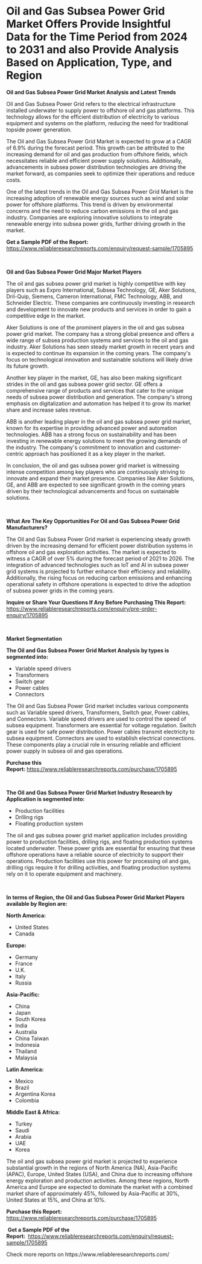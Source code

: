 <p><h1>Oil and Gas Subsea Power Grid Market Offers Provide Insightful Data for the Time Period from 2024 to 2031 and also Provide Analysis Based on Application, Type, and Region</h1></p><p><strong>Oil and Gas Subsea Power Grid Market Analysis and Latest Trends</strong></p>
<p><p>Oil and Gas Subsea Power Grid refers to the electrical infrastructure installed underwater to supply power to offshore oil and gas platforms. This technology allows for the efficient distribution of electricity to various equipment and systems on the platform, reducing the need for traditional topside power generation.</p><p>The Oil and Gas Subsea Power Grid Market is expected to grow at a CAGR of 6.9% during the forecast period. This growth can be attributed to the increasing demand for oil and gas production from offshore fields, which necessitates reliable and efficient power supply solutions. Additionally, advancements in subsea power distribution technologies are driving the market forward, as companies seek to optimize their operations and reduce costs.</p><p>One of the latest trends in the Oil and Gas Subsea Power Grid Market is the increasing adoption of renewable energy sources such as wind and solar power for offshore platforms. This trend is driven by environmental concerns and the need to reduce carbon emissions in the oil and gas industry. Companies are exploring innovative solutions to integrate renewable energy into subsea power grids, further driving growth in the market.</p></p>
<p><strong>Get a Sample PDF of the Report:&nbsp;</strong> <a href="https://www.reliableresearchreports.com/enquiry/request-sample/1705895">https://www.reliableresearchreports.com/enquiry/request-sample/1705895</a></p>
<p>&nbsp;</p>
<p><strong>Oil and Gas Subsea Power Grid Major Market Players</strong></p>
<p><p>The oil and gas subsea power grid market is highly competitive with key players such as Expro International, Subsea Technology, GE, Aker Solutions, Dril-Quip, Siemens, Cameron International, FMC Technology, ABB, and Schneider Electric. These companies are continuously investing in research and development to innovate new products and services in order to gain a competitive edge in the market.</p><p>Aker Solutions is one of the prominent players in the oil and gas subsea power grid market. The company has a strong global presence and offers a wide range of subsea production systems and services to the oil and gas industry. Aker Solutions has seen steady market growth in recent years and is expected to continue its expansion in the coming years. The company's focus on technological innovation and sustainable solutions will likely drive its future growth.</p><p>Another key player in the market, GE, has also been making significant strides in the oil and gas subsea power grid sector. GE offers a comprehensive range of products and services that cater to the unique needs of subsea power distribution and generation. The company's strong emphasis on digitalization and automation has helped it to grow its market share and increase sales revenue.</p><p>ABB is another leading player in the oil and gas subsea power grid market, known for its expertise in providing advanced power and automation technologies. ABB has a strong focus on sustainability and has been investing in renewable energy solutions to meet the growing demands of the industry. The company's commitment to innovation and customer-centric approach has positioned it as a key player in the market.</p><p>In conclusion, the oil and gas subsea power grid market is witnessing intense competition among key players who are continuously striving to innovate and expand their market presence. Companies like Aker Solutions, GE, and ABB are expected to see significant growth in the coming years driven by their technological advancements and focus on sustainable solutions.</p></p>
<p>&nbsp;</p>
<p><strong>What Are The Key Opportunities For Oil and Gas Subsea Power Grid Manufacturers?</strong></p>
<p><p>The Oil and Gas Subsea Power Grid market is experiencing steady growth driven by the increasing demand for efficient power distribution systems in offshore oil and gas exploration activities. The market is expected to witness a CAGR of over 5% during the forecast period of 2021 to 2026. The integration of advanced technologies such as IoT and AI in subsea power grid systems is projected to further enhance their efficiency and reliability. Additionally, the rising focus on reducing carbon emissions and enhancing operational safety in offshore operations is expected to drive the adoption of subsea power grids in the coming years.</p></p>
<p><strong>Inquire or Share Your Questions If Any Before Purchasing This Report:</strong> <a href="https://www.reliableresearchreports.com/enquiry/pre-order-enquiry/1705895">https://www.reliableresearchreports.com/enquiry/pre-order-enquiry/1705895</a></p>
<p>&nbsp;</p>
<p><strong>Market Segmentation</strong></p>
<p><strong>The Oil and Gas Subsea Power Grid Market Analysis by types is segmented into:</strong></p>
<p><ul><li>Variable speed drivers</li><li>Transformers</li><li>Switch gear</li><li>Power cables</li><li>Connectors</li></ul></p>
<p><p>The Oil and Gas Subsea Power Grid market includes various components such as Variable speed drivers, Transformers, Switch gear, Power cables, and Connectors. Variable speed drivers are used to control the speed of subsea equipment. Transformers are essential for voltage regulation. Switch gear is used for safe power distribution. Power cables transmit electricity to subsea equipment. Connectors are used to establish electrical connections. These components play a crucial role in ensuring reliable and efficient power supply in subsea oil and gas operations.</p></p>
<p><strong>Purchase this Report:&nbsp;</strong><a href="https://www.reliableresearchreports.com/purchase/1705895">https://www.reliableresearchreports.com/purchase/1705895</a></p>
<p>&nbsp;</p>
<p><strong>The Oil and Gas Subsea Power Grid Market Industry Research by Application is segmented into:</strong></p>
<p><ul><li>Production facilities</li><li>Drilling rigs</li><li>Floating production system</li></ul></p>
<p><p>The oil and gas subsea power grid market application includes providing power to production facilities, drilling rigs, and floating production systems located underwater. These power grids are essential for ensuring that these offshore operations have a reliable source of electricity to support their operations. Production facilities use this power for processing oil and gas, drilling rigs require it for drilling activities, and floating production systems rely on it to operate equipment and machinery.</p></p>
<p>&nbsp;</p>
<p><strong>In terms of Region, the Oil and Gas Subsea Power Grid Market Players available by Region are:</strong></p>
<p>
    <p> <strong> North America: </strong>
        <ul>
            <li>United States</li>
            <li>Canada</li>
        </ul>
        </p> 
    <p> <strong> Europe: </strong>
        <ul>
            <li>Germany</li>
            <li>France</li>
            <li>U.K.</li>
            <li>Italy</li>
            <li>Russia</li>
        </ul>
        </p> 
    <p> <strong> Asia-Pacific: </strong>
        <ul>
            <li>China</li>
            <li>Japan</li>
            <li>South Korea</li>
            <li>India</li>
            <li>Australia</li>
            <li>China Taiwan</li>
            <li>Indonesia</li>
            <li>Thailand</li>
            <li>Malaysia</li>
        </ul>
        </p> 
    <p> <strong> Latin America: </strong>
        <ul>
            <li>Mexico</li>
            <li>Brazil</li>
            <li>Argentina Korea</li>
            <li>Colombia</li>
        </ul>
        </p> 
    <p> <strong> Middle East & Africa: </strong>
        <ul>
            <li>Turkey</li>
            <li>Saudi</li>
            <li>Arabia</li>
            <li>UAE</li>
            <li>Korea</li>
        </ul>
    </p>
    </p>
<p><p>The oil and gas subsea power grid market is projected to experience substantial growth in the regions of North America (NA), Asia-Pacific (APAC), Europe, United States (USA), and China due to increasing offshore energy exploration and production activities. Among these regions, North America and Europe are expected to dominate the market with a combined market share of approximately 45%, followed by Asia-Pacific at 30%, United States at 15%, and China at 10%.</p></p>
<p><strong>Purchase this Report: </strong><a href="https://www.reliableresearchreports.com/purchase/1705895">https://www.reliableresearchreports.com/purchase/1705895</a></p>
<p>&nbsp;<strong>Get a Sample PDF of the Report:&nbsp;&nbsp;</strong><a href="https://www.reliableresearchreports.com/enquiry/request-sample/1705895">https://www.reliableresearchreports.com/enquiry/request-sample/1705895</a></p>
<p><strong></strong></p>
<p>Check more reports on https://www.reliableresearchreports.com/</p>
